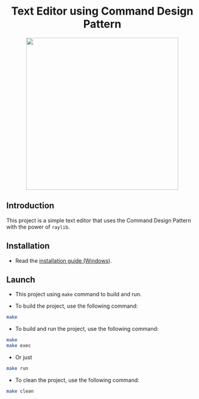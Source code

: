 <h1 align="center">Text Editor using Command Design Pattern</h1>

<p align="center">
  <img src="https://raw.githubusercontent.com/catppuccin/catppuccin/main/assets/palette/macchiato.png" width="400" />
</p>

## Introduction

This project is a simple text editor that uses the Command Design Pattern with the power of `raylib`.

## Installation

- Read the [installation guide (Windows)](./installation.md).

## Launch

- This project using `make` command to build and run.

- To build the project, use the following command:

```bash
make
```

- To build and run the project, use the following command:

```bash
make
make exec
```

- Or just

```bash
make run
```

- To clean the project, use the following command:

```bash
make clean
```
